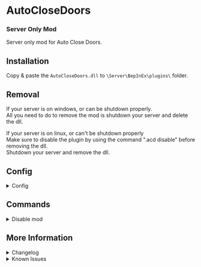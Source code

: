 # AutoCloseDoors
### Server Only Mod
Server only mod for Auto Close Doors.

## Installation
Copy & paste the `AutoCloseDoors.dll` to `\Server\BepInEx\plugins\` folder.

## Removal
If your server is on windows, or can be shutdown properly.\
All you need to do to remove the mod is shutdown your server and delete the dll.

If your server is on linux, or can't be shutdown properly\
Make sure to disable the plugin by using the command ".acd disable" before removing the dll.\
Shutdown your server and remove the dll.

## Config
<details>
<summary>Config</summary>

- `Enable Auto Close Doors` [default `true`]\
Switch on/off auto close for doors.
- `Auto Close Timer` [default `2.0`]\
How many second(s) to wait before door is automatically closed.
- `Always Auto Close Doors` [default `false`]\
When this is set to false, doors will not automatically close if castle is decaying, under attack, or being sieged.

</details>

## Commands

<details>
<summary>Disable mod</summary>

`.acd disable`\
Revert all doors in the game world to not close automatically (admin only).

`.acd enable`\
Enable the mod to close the doors after X seconds (admin only).

</details>

## More Information
<details>
<summary>Changelog</summary>

`2.0.0`
- Initial Release for 1.0

</details>

<details>
<summary>Known Issues</summary>

### General

This mod was forked from AutoCloseDoors mod by [@Kaltharos](https://github.com/Kaltharos/AutoCloseDoors/tree/master).

@Deca, VampireCommandFramework and Bloodstone.

</details>